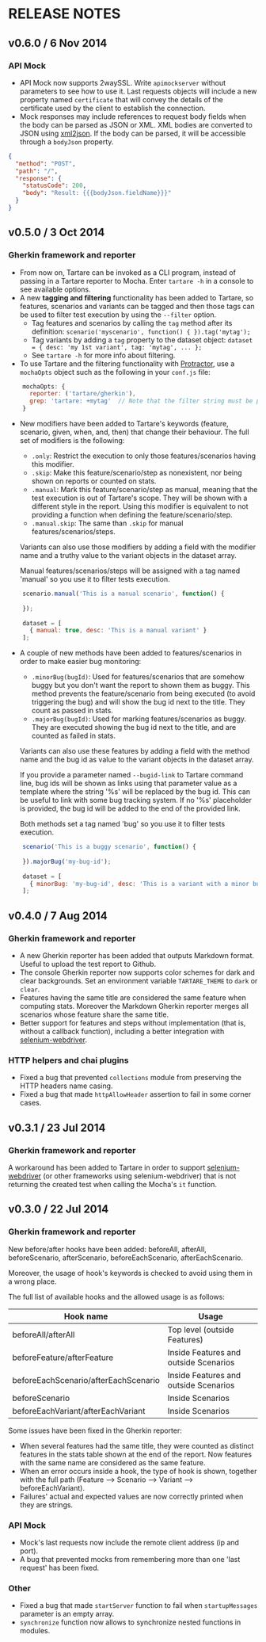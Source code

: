 # RELEASE NOTES

## v0.6.0 / 6 Nov 2014

### API Mock

* API Mock now supports 2waySSL. Write `apimockserver` without parameters to see how to use it. Last requests objects will
  include a new property named `certificate` that will convey the details of the certificate used by the client to establish
  the connection.
* Mock responses may include references to request body fields when the body can be parsed as JSON or XML. 
  XML bodies are converted to JSON using [xml2json](https://www.npmjs.org/package/xml2json).
  If the body can be parsed, it will be accessible through a `bodyJson` property.
 
```json
{
  "method": "POST",
  "path": "/",
  "response": {
    "statusCode": 200,
    "body": "Result: {{{bodyJson.fieldName}}}"
  }
}
```


## v0.5.0 / 3 Oct 2014

### Gherkin framework and reporter

* From now on, Tartare can be invoked as a CLI program, instead of passing in a Tartare reporter to Mocha.
  Enter `tartare -h` in a console to see available options.
* A  new **tagging and filtering** functionality has been added to Tartare, so features, scenarios and variants can be tagged
  and then those tags can be used to filter test execution by using the `--filter` option.
    - Tag features and scenarios by calling the `tag` method after its definition: `scenario('myscenario', function() { }).tag('mytag');`
    - Tag variants by adding a `tag` property to the dataset object: `dataset = { desc: 'my 1st variant', tag: 'mytag', ... };`
    - See `tartare -h` for more info about filtering.
* To use Tartare and the filtering functionality with [Protractor](http://angular.github.io/protractor), use a `mochaOpts` object
  such as the following in your `conf.js` file:
  
```javascript
    mochaOpts: { 
      reporter: ('tartare/gherkin'), 
      grep: 'tartare: +mytag'  // Note that the filter string must be prefixed by 'tartare: '
    }
```

* New modifiers have been added to Tartare's keywords (feature, scenario, given, when, and, then) that change their behaviour.
  The full set of modifiers is the following:
    - `.only`: Restrict the execution to only those features/scenarios having this modifier. 
    - `.skip`: Make this feature/scenario/step as nonexistent, nor being shown on reports or counted on stats.
    - `.manual`: Mark this feature/scenario/step as manual, meaning that the test execution is out of Tartare's scope. 
      They will be shown with a different style in the report.
      Using this modifier is equivalent to not providing a function when defining the feature/scenario/step.
    - `.manual.skip`: The same than `.skip` for manual features/scenarios/steps.

    Variants can also use those modifiers by adding a field with the modifier name and a truthy value to the variant objects in the dataset array.

    Manual features/scenarios/steps will be assigned with a tag named 'manual' so you use it to filter tests execution.

```javascript
    scenario.manual('This is a manual scenario', function() {
    
    });
  
    dataset = [
      { manual: true, desc: 'This is a manual variant' } 
    ];
```
     
 * A couple of new methods have been added to features/scenarios in order to make easier bug monitoring:
     - `.minorBug(bugId)`: Used for features/scenarios that are somehow buggy but you don't want the report to shown them as buggy.
        This method prevents the feature/scenario from being executed (to avoid triggering the bug) and will show the bug id next to the title.
        They count as passed in stats.
     - `.majorBug(bugId)`: Used for marking features/scenarios as buggy. They are executed showing the bug id next to the title, and are counted as failed in stats. 
      
   Variants can also use these features by adding a field with the method name and the bug id as value to the variant objects in the dataset array. 
   
   If you provide a parameter named `--bugid-link` to Tartare command line, bug ids will be shown as links using that parameter value 
   as a template where the string '%s' will be replaced by the bug id. This can be useful to link with some bug tracking system. If no
   '%s' placeholder is provided, the bug id will be added to the end of the provided link.
   
   Both methods set a tag named 'bug' so you use it to filter tests execution.
      
```javascript
    scenario('This is a buggy scenario', function() {
    
    }).majorBug('my-bug-id');
  
    dataset = [
      { minorBug: 'my-bug-id', desc: 'This is a variant with a minor bug' } 
    ];
```


## v0.4.0 / 7 Aug 2014

### Gherkin framework and reporter

* A new Gherkin reporter has been added that outputs Markdown format. Useful to upload the test report to Github.
* The console Gherkin reporter now supports color schemes for dark and clear backgrounds.
  Set an environment variable `TARTARE_THEME` to `dark` or `clear`.
* Features having the same title are considered the same feature when computing stats.
  Moreover the Markdown Gherkin reporter merges all scenarios whose feature share the same title.
* Better support for features and steps without implementation (that is, without a callback function),
  including a better integration with [selenium-webdriver](https://www.npmjs.org/package/selenium-webdriver).

### HTTP helpers and chai plugins
* Fixed a bug that prevented `collections` module from preserving the HTTP headers name casing.
* Fixed a bug that made `httpAllowHeader` assertion to fail in some corner cases.


## v0.3.1 / 23 Jul 2014

### Gherkin framework and reporter

A workaround has been added to Tartare in order to support [selenium-webdriver](https://www.npmjs.org/package/selenium-webdriver)
(or other frameworks using selenium-webdriver) that is not returning the created test when calling the Mocha's `it` function.


## v0.3.0 / 22 Jul 2014

### Gherkin framework and reporter

New before/after hooks have been added: beforeAll, afterAll, beforeScenario, afterScenario, beforeEachScenario, afterEachScenario.

Moreover, the usage of hook's keywords is checked to avoid using them in a wrong place.

The full list of available hooks and the allowed usage is as follows:

| Hook name                            | Usage                                 |
|--------------------------------------|---------------------------------------|
| beforeAll/afterAll                   | Top level (outside Features)          |
| beforeFeature/afterFeature           | Inside Features and outside Scenarios |
| beforeEachScenario/afterEachScenario | Inside Features and outside Scenarios |
| beforeScenario                       | Inside Scenarios                      |
| beforeEachVariant/afterEachVariant   | Inside Scenarios                      |


Some issues have been fixed in the Gherkin reporter:

* When several features had the same title, they were counted as distinct features in the stats table shown at the end of the report. Now features with the same name are considered as the same feature.
* When an error occurs inside a hook, the type of hook is shown, together with the full path (Feature --> Scenario --> Variant --> beforeEachVariant).
* Failures' actual and expected values are now correctly printed when they are strings.


### API Mock

* Mock's last requests now include the remote client address (ip and port).
* A bug that prevented mocks from remembering more than one 'last request' has been fixed.


### Other

* Fixed a bug that made `startServer` function to fail when `startupMessages` parameter is an empty array.
* `synchronize` function now allows to synchronize nested functions in modules.
